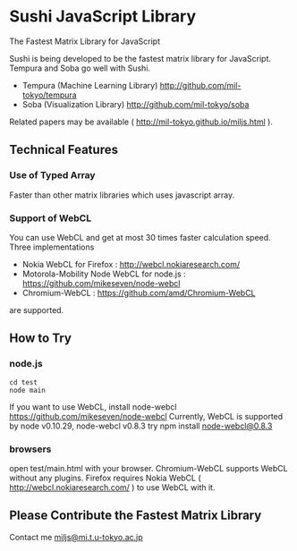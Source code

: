 # Sushi JavaScript Library
The Fastest Matrix Library for JavaScript

Sushi is being developed to be the fastest matrix library for JavaScript. Tempura and Soba go well with Sushi.
- Tempura (Machine Learning Library) http://github.com/mil-tokyo/tempura
- Soba (Visualization Library) http://github.com/mil-tokyo/soba

Related papers may be available ( http://mil-tokyo.github.io/miljs.html ).

## Technical Features

### Use of Typed Array
Faster than other matrix libraries which uses javascript array.

### Support of WebCL
You can use WebCL and get at most 30 times faster calculation speed.
Three implementations

- Nokia WebCL for Firefox : http://webcl.nokiaresearch.com/
- Motorola-Mobility Node WebCL for node.js : https://github.com/mikeseven/node-webcl
- Chromium-WebCL : https://github.com/amd/Chromium-WebCL

are supported.

## How to Try

### node.js
	cd test
	node main
If you want to use WebCL, install node-webcl https://github.com/mikeseven/node-webcl
Currently, WebCL is supported by node v0.10.29, node-webcl v0.8.3
try npm install node-webcl@0.8.3

### browsers
open test/main.html with your browser. Chromium-WebCL supports WebCL without any plugins. Firefox requires Nokia WebCL ( http://webcl.nokiaresearch.com/ ) to use WebCL with it.

## Please Contribute the Fastest Matrix Library
Contact me miljs@mi.t.u-tokyo.ac.jp
